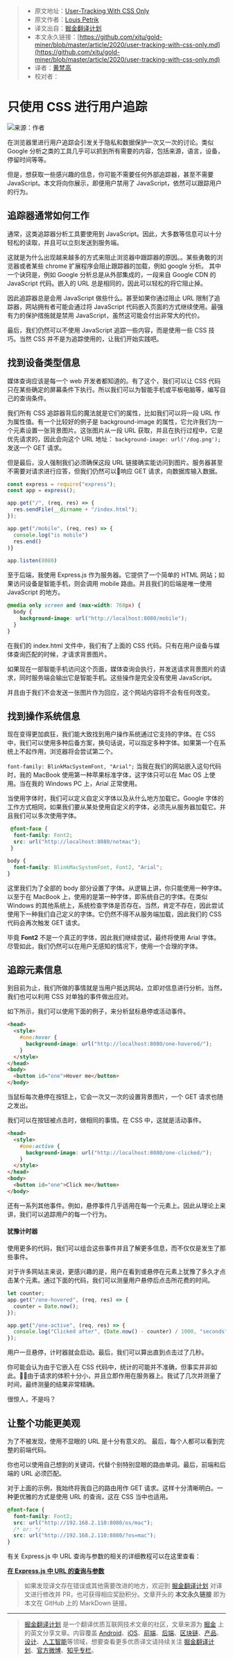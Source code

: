 > * 原文地址：[User-Tracking With CSS Only](https://medium.com/javascript-in-plain-english/tracking-with-css-ec98e3d81046)
> * 原文作者：[Louis Petrik](https://medium.com/@louispetrik)
> * 译文出自：[掘金翻译计划](https://github.com/xitu/gold-miner)
> * 本文永久链接：[https://github.com/xitu/gold-miner/blob/master/article/2020/user-tracking-with-css-only.md](https://github.com/xitu/gold-miner/blob/master/article/2020/user-tracking-with-css-only.md)
> * 译者：[黄梵高](https://github.com/mangotsing)
> * 校对者：

# 只使用 CSS 进行用户追踪

![来源：作者](https://tva1.sinaimg.cn/large/007S8ZIlly1gjuhozerabj312w0t6ab1.jpg)

在浏览器里进行用户追踪会引发关于隐私和数据保护一次又一次的讨论。类似 Google 分析之类的工具几乎可以抓到所有需要的内容，包括来源，语言，设备，停留时间等等。

但是，想获取一些感兴趣的信息，你可能不需要任何外部追踪器，甚至不需要 JavaScript。本文将向你展示，即便用户禁用了 JavaScript，依然可以跟踪用户的行为。

## 追踪器通常如何工作

通常，这类追踪器分析工具要使用到 JavaScript。因此，大多数等信息可以十分轻松的读取，并且可以立刻发送到服务端。

这就是为什么出现越来越多的方式来阻止浏览器中跟踪器的原因。。某些勇敢的浏览器或者某些 chrome 扩展程序会阻止跟踪器的加载，例如 google 分析。
其中一个诀窍是，例如 Google 分析总是从外部集成的，一段来自 Google CDN 的 JavaScript 代码。嵌入的 URL 总是相同的，因此可以轻松的将它阻止掉。

因此追踪器总是会用 JavaScript 做些什么。甚至如果你通过阻止 URL 限制了追踪器，网站拥有者可能会通过将 JavaScript 代码嵌入页面的方式继续使用。最强有力的保护措施就是禁用 JavaScript，虽然这可能会付出非常大的代价。

最后，我们仍然可以不使用 JavaScript 追踪一些内容，而是使用一些 CSS 技巧。当然 CSS 并不是为追踪使用的，让我们开始实践吧。

## 找到设备类型信息

媒体查询应该是每一个 web 开发者都知道的。有了这个，我们可以让 CSS 代码只在某些确定的屏幕条件下执行。所以我们可以为智能手机或平板电脑等，编写自己的查询条件。

我们所有 CSS 追踪器背后的魔法就是它们的属性，比如我们可以将一段 URL 作为属性值。有一个比较好的例子是 background-image 的属性，它允许我们为一个元素设置一张背景图片。这张图片从一段 URL 获取，并且在执行过程中，它是优先请求的，因此会向这个 URL 地址： `background-image: url('/dog.png');` 发送一个 GET 请求。

但是最后，没人强制我们必须确保这段 URL 链接确实能访问到图片。服务器甚至不需要对请求进行应答，但我们仍然可以响应 GET 请求，向数据库输入数据。

```js
const express = require("express");
const app = express();

app.get("/", (req, res) => {
  res.sendFile(__dirname + "/index.html");
});

app.get("/mobile", (req, res) => {
  console.log("is mobile")
  res.end()
)}
        
app.listen(8080)
```

至于后端，我使用 Express.js 作为服务器。它提供了一个简单的 HTML 网站；如果访问设备是智能手机，则会调用 mobile 路由。并且我们的后端是唯一使用 JavaScript 的地方。

```css
@media only screen and (max-width: 768px) {
  body {
    background-image: url("http://localhost:8080/mobile");
  }
}
```

在我们的 index.html 文件中，我们有了上面的 CSS 代码。只有在用户设备与媒体查询匹配的时候，才请求背景图片。

如果现在一部智能手机访问这个页面，媒体查询会执行，并发送请求背景图片的请求，同时服务端会输出它是智能手机。这些操作是完全没有使用 JavaScript。

并且由于我们不会发送一张图片作为回应，这个网站内容将不会有任何改变。

## 找到操作系统信息

现在变得更加疯狂，我们能大致找到用户操作系统通过它支持的字体。在 CSS 中，我们可以使用多种后备方案，换句话说，可以指定多种字体。如果第一个在系统上不起作用，浏览器将会尝试第二个。

`font-family: BlinkMacSystemFont, "Arial";` 当我在我们的网站嵌入这句代码时，我的 MacBook 使用第一种苹果标准字体，这字体只可以在 Mac OS 上使用。当在我的 Windows PC 上，Arial 正常使用。

当使用字体时，我们可以定义自定义字体以及从什么地方加载它。Google 字体的工作方式相同，如果我们要从某处使用自定义的字体，必须先从服务器加载它。并且我们可以多次使用字体。

```css
 @font-face {
  font-family: Font2;
  src: url("http://localhost:8080/notmac");
 }

body {
  font-family: BlinkMacSystemFont, Font2, "Arial";
}
```

这里我们为了全部的 body 部分设置了字体。从逻辑上讲，你只能使用一种字体。以至于在 MacBook 上，使用的是第一种字体，即系统自己的字体。在类似 Windows 的其他系统上，系统检查字体是否存在。当然，肯定不存在，因此尝试使用下一种我们自己定义的字体。它仍然不得不从服务端加载，因此我们的 CSS 代码会再次触发 GET 请求。

毕竟 **Font2** 不是一个真正的字体，因此我们继续尝试，最终将使用 Arial 字体。尽管如此，我们仍然可以在用户无感知的情况下，使用一个合理的字体。

## 追踪元素信息

到目前为止，我们所做的事情就是当用户抵达网站，立即对信息进行分析。当然，我们也可以利用 CSS 对单独的事件做出应对。

如下所示，我们可以使用下面的例子，来分析鼠标悬停或活动事件。

```html
<head>
  <style>
    #one:hover {
      background-image: url("http://localhost:8080/one-hovered/");
    }
  </style>
</head>
<body>
  <button id="one">Hover me</button>
</body>
```

当鼠标每次悬停在按钮上，它会一次又一次的设置背景图片，一个 GET 请求也随之发出。

我们可以在按钮被点击时，做相同的事情。在 CSS 中，这就是活动事件。

```html
<head>
  <style>
    #one:active {
      background-image: url("http://localhost:8080/one-clicked/");
    }
  </style>
</head>
<body>
  <button id="one">Click me</button>
</body>
```

还有一系列其他事件。例如，悬停事件几乎适用在每一个元素上。因此从理论上来讲，我们可以追踪用户的每一个行为。

#### 犹豫计时器

使用更多的代码，我们可以组合这些事件并且了解更多信息，而不仅仅是发生了那些事件。

对于许多网站主来说，更感兴趣的是，用户在看到或悬停在元素上犹豫了多久才点击某个元素。通过下面的代码，我们可以测量用户悬停后点击所花费的时间。

```js
let counter;
app.get("/one-hovered", (req, res) => {
  counter = Date.now();
});

app.get("/one-active", (req, res) => {
  console.log("Clicked after", (Date.now() - counter) / 1000, "seconds");
});
```

用户一旦悬停，计时器就会启动。最后，我们可以算出直到点击过了几秒。

你可能会认为由于它嵌入在 CSS 代码中，统计的可能并不准确，但事实并非如此。由于请求的体积十分小，并且立即作用在服务器上。我试了几次并测量了时间，最终测量的结果非常精确。

很惊人，不是吗？

## 让整个功能更美观

为了不被发现，使用不显眼的 URL 是十分有意义的。
最后，每个人都可以看到完整的前端代码。

你也可以使用自己想到的关键词，代替个别特别显眼的路由单词。最后，前端和后端的 URL 必须匹配。

对于上面的示例，我始终将我自己的路由用作 GET 请求。这样十分清晰明白。一种更优雅的方式是使用 URL 的查询，这在 CSS 当中也适用。

```css
@font-face {
  font-family: Font2;
  src: url("http://192.168.2.110:8080/os/mac");
  /* or: */ 
  src: url("http://192.168.2.110:8080/?os=mac");
}
```

有关 Express.js 中 URL 查询与参数的相关的详细教程可以在这里查看：

[**在 Express.js 中 URL 的查询与参数**](https://medium.com/javascript-in-plain-english/query-strings-url-parameters-d1a35b9a694f)

> 如果发现译文存在错误或其他需要改进的地方，欢迎到 [掘金翻译计划](https://github.com/xitu/gold-miner) 对译文进行修改并 PR，也可获得相应奖励积分。文章开头的 **本文永久链接** 即为本文在 GitHub 上的 MarkDown 链接。

---

> [掘金翻译计划](https://github.com/xitu/gold-miner) 是一个翻译优质互联网技术文章的社区，文章来源为 [掘金](https://juejin.im) 上的英文分享文章。内容覆盖 [Android](https://github.com/xitu/gold-miner#android)、[iOS](https://github.com/xitu/gold-miner#ios)、[前端](https://github.com/xitu/gold-miner#前端)、[后端](https://github.com/xitu/gold-miner#后端)、[区块链](https://github.com/xitu/gold-miner#区块链)、[产品](https://github.com/xitu/gold-miner#产品)、[设计](https://github.com/xitu/gold-miner#设计)、[人工智能](https://github.com/xitu/gold-miner#人工智能)等领域，想要查看更多优质译文请持续关注 [掘金翻译计划](https://github.com/xitu/gold-miner)、[官方微博](http://weibo.com/juejinfanyi)、[知乎专栏](https://zhuanlan.zhihu.com/juejinfanyi)。
